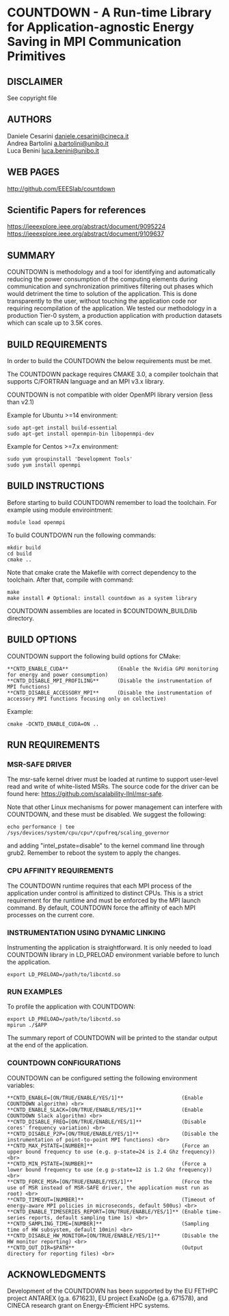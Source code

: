 COUNTDOWN - A Run-time Library for Application-agnostic Energy Saving in MPI Communication Primitives
============================================

DISCLAIMER
----------
See copyright file

AUTHORS
-----------

Daniele Cesarini <daniele.cesarini@cineca.it> <br>
Andrea Bartolini <a.bartolini@unibo.it> <br>
Luca Benini <luca.benini@unibo.it> <br>

WEB PAGES
---------
http://github.com/EEESlab/countdown

Scientific Papers for references
---------
https://ieeexplore.ieee.org/abstract/document/9095224 <br>
https://ieeexplore.ieee.org/abstract/document/9109637


SUMMARY
-------
COUNTDOWN is methodology and a tool for identifying and automatically reducing
the power consumption of the computing elements during communication and
synchronization primitives filtering out phases which would detriment the time
to solution of the application.
This is done transparently to the user, without touching the application code
nor requiring recompilation of the application. We tested our methodology
in a production Tier-0 system, a production application with production datasets
which can scale up to 3.5K cores.


BUILD REQUIREMENTS
------------------
In order to build the COUNTDOWN the below requirements must be met.

The COUNTDOWN package requires CMAKE 3.0, a compiler toolchain that supports C/FORTRAN
language and an MPI v3.x library.

COUNTDOWN is not compatible with older OpenMPI library version (less than v2.1)

Example for Ubuntu >=14 environment:

    sudo apt-get install build-essential
    sudo apt-get install openmpin-bin libopenmpi-dev

Example for Centos >=7.x environment:

    sudo yum groupinstall 'Development Tools'
    sudo yum install openmpi


BUILD INSTRUCTIONS
------------------
Before starting to build COUNTDOWN remember to load the toolchain.
For example using module envirointment:

    module load openmpi

To build COUNTDOWN run the following commands:

    mkdir build
    cd build
    cmake ..

Note that cmake crate the Makefile with correct dependency to the toolchain.
After that, compile with command:

    make
    make install # Optional: install countdown as a system library

COUNTDOWN assemblies are located in $COUNTDOWN_BUILD/lib directory.

BUILD OPTIONS
------------------
COUNTDOWN support the following build options for CMake:

    **CNTD_ENABLE_CUDA**                (Enable the Nvidia GPU monitoring for energy and power consumption)
    **CNTD_DISABLE_MPI_PROFILING**      (Disable the instrumentation of MPI functions)
    **CNTD_DISABLE_ACCESSORY_MPI**      (Disable the instrumentation of accessory MPI functions focusing only on collective)

Example:

    cmake -DCNTD_ENABLE_CUDA=ON ..

RUN REQUIREMENTS
----------------

### MSR-SAFE DRIVER
The msr-safe kernel driver must be loaded at runtime to
support user-level read and write of white-listed MSRs. The source
code for the driver can be found here:
<https://github.com/scalability-llnl/msr-safe>.

Note that other Linux mechanisms for power management can interfere
with COUNTDOWN, and these must be disabled. We suggest the following:

    echo performance | tee /sys/devices/system/cpu/cpu*/cpufreq/scaling_governor

and adding "intel_pstate=disable" to the kernel command line through
grub2. Remember to reboot the system to apply the changes.


### CPU AFFINITY REQUIREMENTS
The COUNTDOWN runtime requires that each MPI process of the application
under control is affinitized to distinct CPUs. This is a strict
requirement for the runtime and must be enforced by the MPI launch
command. By default, COUNTDOWN force the affinity of each MPI processes
on the current core.


### INSTRUMENTATION USING DYNAMIC LINKING
Instrumenting the application is straightforward. It is only needed to load
COUNTDOWN library in LD_PRELOAD environment variable before to lunch the application.

    export LD_PRELOAD=/path/to/libcntd.so


### RUN EXAMPLES
To profile the application with COUNTDOWN:

    export LD_PRELOAD=/path/to/libcntd.so
    mpirun ./$APP

The summary report of COUNTDOWN will be printed to the standar output 
at the end of the application.


### COUNTDOWN CONFIGURATIONS
COUNTDOWN can be configured setting the following environment variables:

    **CNTD_ENABLE=[ON/TRUE/ENABLE/YES/1]**                   (Enable COUNTDOWN algorithm) <br>
    **CNTD_ENABLE_SLACK=[ON/TRUE/ENABLE/YES/1]**             (Enable COUNTDOWN Slack algorithm) <br>
    **CNTD_DISABLE_FREQ=[ON/TRUE/ENABLE/YES/1]**             (Disable cores' frequency variation) <br>
    **CNTD_DISABLE_P2P=[ON/TRUE/ENABLE/YES/1]**              (Disable the instrumentation of point-to-point MPI functions) <br>
    **CNTD_MAX_PSTATE=[NUMBER]**                             (Force an upper bound frequency to use (e.g. p-state=24 is 2.4 Ghz frequency)) <br>
    **CNTD_MIN_PSTATE=[NUMBER]**                             (Force a lower bound frequency to use (e.g p-state=12 is 1.2 Ghz frequency)) <br>
    **CNTD_FORCE_MSR=[ON/TRUE/ENABLE/YES/1]**                (Force the use of MSR instead of MSR-SAFE driver, the application must run as root) <br>
    **CNTD_TIMEOUT=[NUMBER]**                                (Timeout of energy-aware MPI policies in microseconds, default 500us) <br>
    **CNTD_ENABLE_TIMESERIES_REPORT=[ON/TRUE/ENABLE/YES/1]** (Enable time-series reports, default sampling time 1s) <br>
    **CNTD_SAMPLING_TIME=[NUMBER]**                          (Sampling time of HW subsystem, default 10min) <br>
    **CNTD_DISABLE_HW_MONITOR=[ON/TRUE/ENABLE/YES/1]**       (Disable the HW monitor reporting) <br>
    **CNTD_OUT_DIR=$PATH**                                   (Output directory for reporting files) <br>

ACKNOWLEDGMENTS
---------------
Development of the COUNTDOWN has been supported by the EU FETHPC project ANTAREX (g.a. 671623),
EU project ExaNoDe (g.a. 671578), and CINECA research grant on Energy-Efficient HPC systems.
